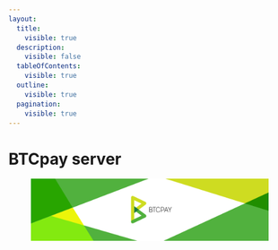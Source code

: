 ```yaml
---
layout:
  title:
    visible: true
  description:
    visible: false
  tableOfContents:
    visible: true
  outline:
    visible: true
  pagination:
    visible: true
---
```


# BTCpay server

<figure><img src="../../.gitbook/assets/btc-pay-banner.png" alt=""><figcaption></figcaption></figure>
